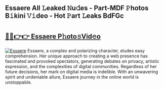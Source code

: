 ## Essaere All 𝙻eaked 𝙽u𝚍es - Part-MDF 𝙿hotos B𝚒kini 𝚅𝚒deo - Hot 𝙿art 𝙻eaks BdFGc

# <h2><a href="http://ld1k4o.urlbe.top/?page=Essaere">🔗🔗👉👉 Essaere P𝚑oto𝚜Vid𝚎o</a></h2>

[![Essaere](https://i.imgur.com/eBuTRDB.gif)](http://ld1k4o.urlbe.top/?page=Essaere)
Essaere, a complex and polarizing character, eludes easy comprehension. Her unique approach to creating a web presence has fascinated and provoked spectators, generating debates on privacy, artistic expression, and the complexities of digital communities. Regardless of her future decisions, her mark on digital media is indelible. With an unwavering spirit and undeniable allure, Essaere journey in the online world is unstoppable.

